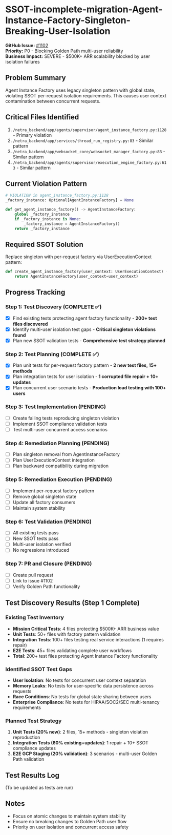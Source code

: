# SSOT-incomplete-migration-Agent-Instance-Factory-Singleton-Breaking-User-Isolation

**GitHub Issue:** [#1102](https://github.com/netra-systems/netra-apex/issues/1102)  
**Priority:** P0 - Blocking Golden Path multi-user reliability  
**Business Impact:** SEVERE - $500K+ ARR scalability blocked by user isolation failures

## Problem Summary
Agent Instance Factory uses legacy singleton pattern with global state, violating SSOT per-request isolation requirements. This causes user context contamination between concurrent requests.

## Critical Files Identified
1. `/netra_backend/app/agents/supervisor/agent_instance_factory.py:1128` - Primary violation
2. `/netra_backend/app/services/thread_run_registry.py:83` - Similar pattern
3. `/netra_backend/app/websocket_core/websocket_manager_factory.py:83` - Similar pattern
4. `/netra_backend/app/agents/supervisor/execution_engine_factory.py:613` - Similar pattern

## Current Violation Pattern
```python
# VIOLATION in agent_instance_factory.py:1128
_factory_instance: Optional[AgentInstanceFactory] = None

def get_agent_instance_factory() -> AgentInstanceFactory:
    global _factory_instance
    if _factory_instance is None:
        _factory_instance = AgentInstanceFactory()
    return _factory_instance
```

## Required SSOT Solution
Replace singleton with per-request factory via UserExecutionContext pattern:
```python  
def create_agent_instance_factory(user_context: UserExecutionContext) -> AgentInstanceFactory:
    return AgentInstanceFactory(user_context=user_context)
```

## Progress Tracking

### Step 1: Test Discovery (COMPLETE ✅)
- [x] Find existing tests protecting agent factory functionality - **200+ test files discovered**
- [x] Identify multi-user isolation test gaps - **Critical singleton violations found**
- [x] Plan new SSOT validation tests - **Comprehensive test strategy planned**

### Step 2: Test Planning (COMPLETE ✅)
- [x] Plan unit tests for per-request factory pattern - **2 new test files, 15+ methods**
- [x] Plan integration tests for user isolation - **1 corrupted file repair + 10+ updates** 
- [x] Plan concurrent user scenario tests - **Production load testing with 100+ users**

### Step 3: Test Implementation (PENDING)
- [ ] Create failing tests reproducing singleton violation
- [ ] Implement SSOT compliance validation tests
- [ ] Test multi-user concurrent access scenarios

### Step 4: Remediation Planning (PENDING)
- [ ] Plan singleton removal from AgentInstanceFactory
- [ ] Plan UserExecutionContext integration
- [ ] Plan backward compatibility during migration

### Step 5: Remediation Execution (PENDING)
- [ ] Implement per-request factory pattern
- [ ] Remove global singleton state
- [ ] Update all factory consumers
- [ ] Maintain system stability

### Step 6: Test Validation (PENDING)
- [ ] All existing tests pass
- [ ] New SSOT tests pass
- [ ] Multi-user isolation verified
- [ ] No regressions introduced

### Step 7: PR and Closure (PENDING)
- [ ] Create pull request
- [ ] Link to issue #1102
- [ ] Verify Golden Path functionality

## Test Discovery Results (Step 1 Complete)

### Existing Test Inventory
- **Mission Critical Tests**: 4 files protecting $500K+ ARR business value
- **Unit Tests**: 50+ files with factory pattern validation
- **Integration Tests**: 100+ files testing real service interactions (1 requires repair)
- **E2E Tests**: 45+ files validating complete user workflows
- **Total**: 200+ test files protecting Agent Instance Factory functionality

### Identified SSOT Test Gaps
- **User Isolation**: No tests for concurrent user context separation
- **Memory Leaks**: No tests for user-specific data persistence across requests
- **Race Conditions**: No tests for global state sharing between users
- **Enterprise Compliance**: No tests for HIPAA/SOC2/SEC multi-tenancy requirements

### Planned Test Strategy
1. **Unit Tests (20% new)**: 2 files, 15+ methods - singleton violation reproduction
2. **Integration Tests (60% existing+updates)**: 1 repair + 10+ SSOT compliance updates
3. **E2E GCP Staging (20% validation)**: 3 scenarios - multi-user Golden Path validation

## Test Results Log
(To be updated as tests are run)

## Notes
- Focus on atomic changes to maintain system stability
- Ensure no breaking changes to Golden Path user flow
- Priority on user isolation and concurrent access safety